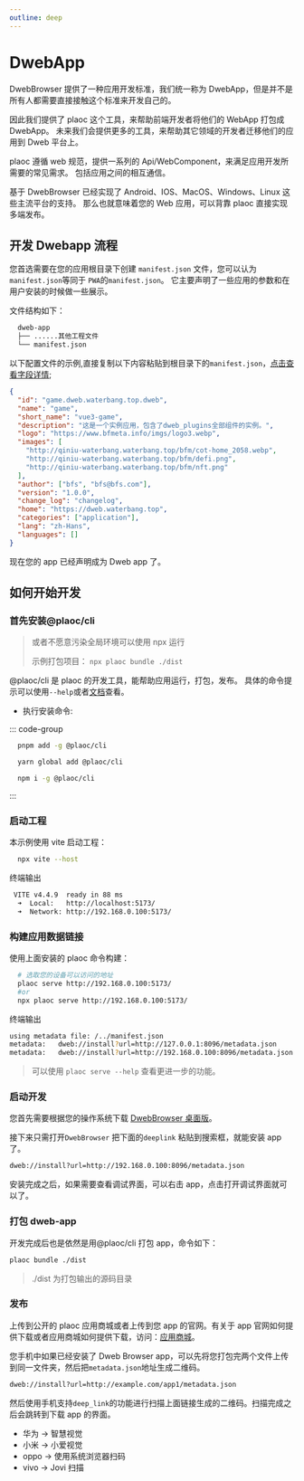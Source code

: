 ```yaml
---
outline: deep
---
```


# DwebApp

DwebBrowser 提供了一种应用开发标准，我们统一称为 DwebApp，但是并不是所有人都需要直接接触这个标准来开发自己的。

因此我们提供了 plaoc 这个工具，来帮助前端开发者将他们的 WebApp 打包成 DwebApp。
未来我们会提供更多的工具，来帮助其它领域的开发者迁移他们的应用到 Dweb 平台上。

plaoc 遵循 web 规范，提供一系列的 Api/WebComponent，来满足应用开发所需要的常见需求。
包括应用之间的相互通信。

基于 DwebBrowser 已经实现了 Android、IOS、MacOS、Windows、Linux 这些主流平台的支持。
那么也就意味着您的 Web 应用，可以背靠 plaoc 直接实现多端发布。

## 开发 Dwebapp 流程

您首选需要在您的应用根目录下创建 `manifest.json` 文件，您可以认为`manifest.json`等同于 `PWA`的`manifest.json`。
它主要声明了一些应用的参数和在用户安装的时候做一些展示。

文件结构如下：

```bash
  dweb-app
  ├── ......其他工程文件
  └── manifest.json
```

以下配置文件的示例,直接复制以下内容粘贴到根目录下的`manifest.json`，[点击查看字段详情](./manifest.md);

```json
{
  "id": "game.dweb.waterbang.top.dweb",
  "name": "game",
  "short_name": "vue3-game",
  "description": "这是一个实例应用，包含了dweb_plugins全部组件的实例。",
  "logo": "https://www.bfmeta.info/imgs/logo3.webp",
  "images": [
    "http://qiniu-waterbang.waterbang.top/bfm/cot-home_2058.webp",
    "http://qiniu-waterbang.waterbang.top/bfm/defi.png",
    "http://qiniu-waterbang.waterbang.top/bfm/nft.png"
  ],
  "author": ["bfs", "bfs@bfs.com"],
  "version": "1.0.0",
  "change_log": "changelog",
  "home": "https://dweb.waterbang.top",
  "categories": ["application"],
  "lang": "zh-Hans",
  "languages": []
}
```

现在您的 app 已经声明成为 Dweb app 了。

## 如何开始开发

### 首先安装@plaoc/cli

> 或者不愿意污染全局环境可以使用 npx 运行
>
> 示例打包项目： `npx plaoc bundle ./dist`

@plaoc/cli 是 plaoc 的开发工具，能帮助应用运行，打包，发布。
具体的命令提示可以使用`--help`或者[文档](../plaoc/cli/index.md)查看。

- 执行安装命令:

::: code-group

```bash [PNPM]
  pnpm add -g @plaoc/cli
```

```bash [YARN]
  yarn global add @plaoc/cli
```

```bash [NPM]
  npm i -g @plaoc/cli
```

:::

### 启动工程

本示例使用 vite 启动工程：

```bash
  npx vite --host
```

终端输出

```bash
 VITE v4.4.9  ready in 88 ms
  ➜  Local:   http://localhost:5173/
  ➜  Network: http://192.168.0.100:5173/
```

### 构建应用数据链接

使用上面安装的 plaoc 命令构建：

```bash
  # 选取您的设备可以访问的地址
  plaoc serve http://192.168.0.100:5173/
  #or
  npx plaoc serve http://192.168.0.100:5173/
```

终端输出

```bash
using metadata file: /../manifest.json
metadata: 	dweb://install?url=http://127.0.0.1:8096/metadata.json
metadata: 	dweb://install?url=http://192.168.0.100:8096/metadata.json
```

> 可以使用 `plaoc serve --help` 查看更进一步的功能。

### 启动开发

您首先需要根据您的操作系统下载 [DwebBrowser 桌面版](https://github.com/BioforestChain/dweb_browser/releases)。

接下来只需打开`DwebBrowser` 把下面的`deeplink` 粘贴到搜索框，就能安装 app 了。

```bash
dweb://install?url=http://192.168.0.100:8096/metadata.json
```

安装完成之后，如果需要查看调试界面，可以右击 app，点击打开调试界面就可以了。

### 打包 dweb-app

开发完成后也是依然是用@plaoc/cli 打包 app，命令如下：

```bash
plaoc bundle ./dist
```

> ./dist 为打包输出的源码目录

### 发布

上传到公开的 plaoc 应用商城或者上传到您 app 的官网。有关于 app 官网如何提供下载或者应用商城如何提供下载，访问：[应用商城](./app-store.md)。

您手机中如果已经安装了 Dweb Browser app，可以先将您打包完两个文件上传到同一文件夹，然后把`metadata.json`地址生成二维码。

```bash
dweb://install?url=http://example.com/app1/metadata.json
```

然后使用手机支持`deep_link`的功能进行扫描上面链接生成的二维码。扫描完成之后会跳转到下载 app 的界面。

- 华为 -> 智慧视觉
- 小米 -> 小爱视觉
- oppo -> 使用系统浏览器扫码
- vivo -> Jovi 扫描
